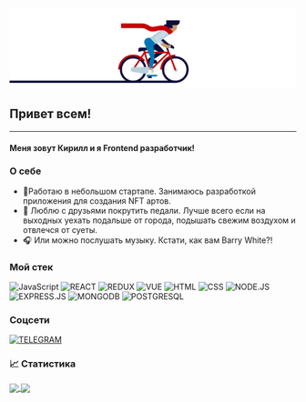![Header](./velo.gif "Header")

## Привет всем!

---

#### Меня зовут Кирилл и я Frontend разработчик!

### О себе

- 🔨Работаю в небольшом стартапе. Занимаюсь разработкой приложения для создания NFT артов.
- 🚴 Люблю с друзьями покрутить педали. Лучше всего если на выходных уехать подальше от города, подышать свежим воздухом и отвлечся от суеты.
- 🎧 Или можно послушать музыку. Кстати, как вам Barry White?!

### Мой стек

![JavaScript](https://img.shields.io/badge/JavaScript-172F45?style=for-the-badge&logo=JavaScript)
![REACT](https://img.shields.io/badge/React-172F45?style=for-the-badge&logo=react)
![REDUX](https://img.shields.io/badge/Redux-172F45?style=for-the-badge&logo=redux)
![VUE](https://img.shields.io/badge/Vue3-172F45?style=for-the-badge&logo=vuedotjs)
![HTML](https://img.shields.io/badge/HTML-172F45?style=for-the-badge&logo=html5)
![CSS](https://img.shields.io/badge/CSS-172F45?style=for-the-badge&logo=css3)
![NODE.JS](https://img.shields.io/badge/Node.js-172F45?style=for-the-badge&logo=node.js)
![EXPRESS.JS](https://img.shields.io/badge/Express-172F45?style=for-the-badge&logo=express)
![MONGODB](https://img.shields.io/badge/MongoDB-172F45?style=for-the-badge&logo=mongodb)
![POSTGRESQL](https://img.shields.io/badge/POSTGRESQL-172F45?style=for-the-badge&logo=postgresql)

### Соцсети

[![TELEGRAM](https://img.shields.io/badge/telegram-172F45?style=for-the-badge&logo=telegram&logoColor=white)](https://t.me/kirillzhakin)

### &#x1f4c8; Статистика

<a  href="https://github.com/anuraghazra/github-readme-stats">
  <img align="center" height="120"  src="https://github-readme-stats.vercel.app/api?username=kirillzhakin&show_icons=true&theme=prussian&hide=contribs" />
</a>      
<a  href="https://github.com/anuraghazra/convoychat">
  <img align="center" height="120"  src="https://github-readme-stats.vercel.app/api/top-langs/?username=kirillzhakin&layout=compact&theme=prussian" />
</a>
